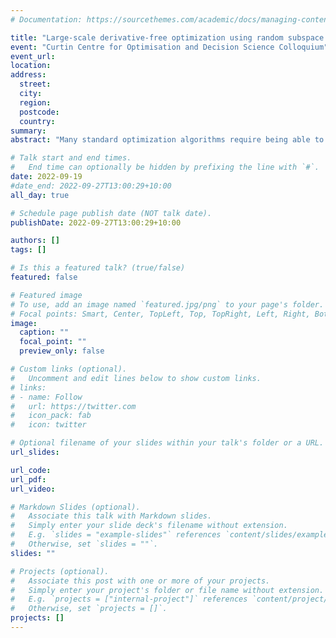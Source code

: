 ```yaml
---
# Documentation: https://sourcethemes.com/academic/docs/managing-content/

title: "Large-scale derivative-free optimization using random subspace methods"
event: "Curtin Centre for Optimisation and Decision Science Colloquium"
event_url:
location:
address:
  street:
  city:
  region:
  postcode:
  country:
summary:
abstract: "Many standard optimization algorithms require being able to cheaply and accurately compute derivatives for the objective and/or constraint functions. However, in the presence of noise, or computationally expensive or black-box procedures, derivative information may be inaccurate or impractical to compute. Derivative-Free Optimization (DFO) encompasses a variety of techniques for nonlinear optimization in the absence of derivatives. However, such techniques can struggle on large-scale problems for reasons including high linear algebra costs and strong dimension-dependency of worst-case complexity bounds. In this talk, I will discuss model-based and direct search DFO algorithms based on iterative searches in randomly drawn subspaces and show how these methods can be used to improve the scalability of DFO. This is joint work with Coralia Cartis (Oxford) and Clément Royer (Paris Dauphine-PSL)."

# Talk start and end times.
#   End time can optionally be hidden by prefixing the line with `#`.
date: 2022-09-19
#date_end: 2022-09-27T13:00:29+10:00
all_day: true

# Schedule page publish date (NOT talk date).
publishDate: 2022-09-27T13:00:29+10:00

authors: []
tags: []

# Is this a featured talk? (true/false)
featured: false

# Featured image
# To use, add an image named `featured.jpg/png` to your page's folder. 
# Focal points: Smart, Center, TopLeft, Top, TopRight, Left, Right, BottomLeft, Bottom, BottomRight.
image:
  caption: ""
  focal_point: ""
  preview_only: false

# Custom links (optional).
#   Uncomment and edit lines below to show custom links.
# links:
# - name: Follow
#   url: https://twitter.com
#   icon_pack: fab
#   icon: twitter

# Optional filename of your slides within your talk's folder or a URL.
url_slides:

url_code:
url_pdf:
url_video:

# Markdown Slides (optional).
#   Associate this talk with Markdown slides.
#   Simply enter your slide deck's filename without extension.
#   E.g. `slides = "example-slides"` references `content/slides/example-slides.md`.
#   Otherwise, set `slides = ""`.
slides: ""

# Projects (optional).
#   Associate this post with one or more of your projects.
#   Simply enter your project's folder or file name without extension.
#   E.g. `projects = ["internal-project"]` references `content/project/deep-learning/index.md`.
#   Otherwise, set `projects = []`.
projects: []
---
```

